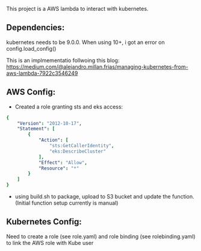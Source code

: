 This project is a AWS lambda to interact with kubernetes.

## Dependencies:
kubernetes needs to be 9.0.0.
When using 10+, i got an error on config.load_config()

This is an implmementatio follwoing this blog: https://medium.com/@alejandro.millan.frias/managing-kubernetes-from-aws-lambda-7922c3546249


## AWS Config:
* Created a role granting sts and eks access:
``` yaml
{
    "Version": "2012-10-17",
    "Statement": [
        {
            "Action": [
                "sts:GetCallerIdentity",
                "eks:DescribeCluster"
            ],
            "Effect": "Allow",
            "Resource": "*"
        }
    ]
}
```
* using build.sh to package, upload to S3 bucket and update the function. (Initial function setup currently is manual)

##  Kubernetes Config:
Need to create a role (see role.yaml) and role binding (see rolebinding.yaml) to link the AWS role with Kube user
